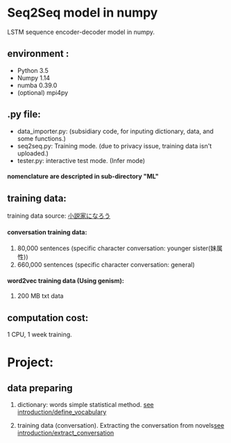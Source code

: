 # Seq2Seq model in numpy

LSTM sequence encoder-decoder model in numpy.

## environment :
* Python 3.5
* Numpy 1.14
* numba 0.39.0
* (optional) mpi4py

## .py file:
* data_importer.py: (subsidiary code, for inputing dictionary, data, and some functions.) 
* seq2seq.py: Training mode. (due to privacy issue, training data isn't uploaded.)
* tester.py: interactive test mode. (Infer mode)
#### nomenclature are descripted in sub-directory "ML"

## training data:
training data source: [小説家になろう](https://syosetu.com/)
#### conversation training data: 
1. 80,000 sentences (specific character conversation: younger sister(妹属性))
2. 660,000 sentences (specific character conversation: general)

#### word2vec training data (Using genism):
1. 200 MB txt data  

## computation cost:
1 CPU, 1 week training.

# Project:

## data preparing
1. dictionary: words simple statistical method. 
[see introduction/define_vocabulary](https://github.com/hchungdelta/Simple_NN_API/tree/master/NN_v2.0_seq2seq/introduction/define_vocabulary) 


2. training data (conversation).
Extracting the conversation from novels[see introduction/extract_conversation](https://github.com/hchungdelta/Simple_NN_API/tree/master/NN_v2.0_seq2seq/introduction/extract_conversation)





